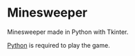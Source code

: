 # Minesweeper
Minesweeper made in Python with Tkinter.

[Python](https://www.python.org/downloads/release/python-3110/) is required to play the game.
